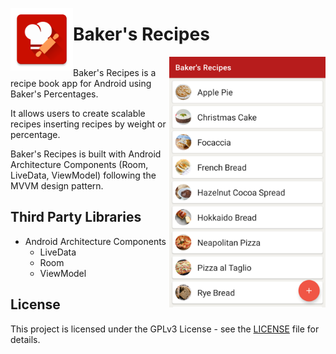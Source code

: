 <img src="app/src/main/ic_launcher-web.png" align="left"
width="100">
# Baker's Recipes
<img src="github-assets/Bakers-Recipes.png" align="right" width="250">
<br>
Baker's Recipes is a recipe book app for Android using Baker's Percentages. 

It allows users to create scalable recipes inserting recipes by weight or percentage.

Baker's Recipes is built with Android Architecture Components (Room, LiveData, ViewModel) following the MVVM design pattern.

## Third Party Libraries
 * Android Architecture Components
    * LiveData
    * Room
    * ViewModel

## License

This project is licensed under the GPLv3 License - see the [LICENSE](LICENSE) file for details.

